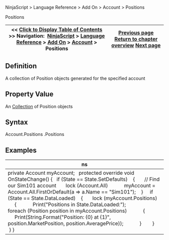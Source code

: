 ﻿
NinjaScript > Language Reference > Add On > Account > Positions

Positions

| << [Click to Display Table of Contents](positions_account.md) >> **Navigation:**     [NinjaScript](ninjascript.md) > [Language Reference](language_reference_wip.md) > [Add On](add_on.md) > [Account](account_class.md) > Positions | [Previous page](orderupdate.md) [Return to chapter overview](account_class.md) [Next page](positionupdate.md) |
| --- | --- |
## Definition
A collection of Position objects generated for the specified account
 
## Property Value
An [Collection](https://msdn.microsoft.com/en-us/library/ms132397(v=vs.110).aspx) of Position objects
 
## Syntax
Account.Positions
<Account>.Positions
## 
## Examples

| ns |
| --- |
| private Account myAccount;   protected override void OnStateChange() {    if (State == State.SetDefaults)     {        // Find our Sim101 account        lock (Account.All)             myAccount = Account.All.FirstOrDefault(a => a.Name == "Sim101");     }      if (State == State.DataLoaded)     {        lock (myAccount.Positions)         {             Print("Positions in State.DataLoaded:");              foreach (Position position in myAccount.Positions)             {                 Print(String.Format("Position: {0} at {1}", position.MarketPosition, position.AveragePrice));             }         }     } } |
